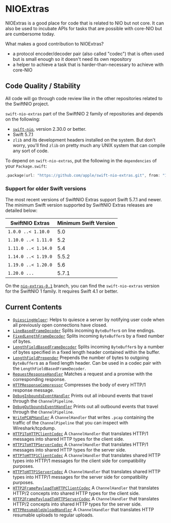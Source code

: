 # NIOExtras

NIOExtras is a good place for code that is related to NIO but not core. It can also be used to incubate APIs for tasks that are possible with core-NIO but are cumbersome today.

What makes a good contribution to NIOExtras?

- a protocol encoder/decoder pair (also called "codec") that is often used but is small enough so it doesn't need its own repository
- a helper to achieve a task that is harder-than-necessary to achieve with core-NIO

## Code Quality / Stability

All code will go through code review like in the other repositories related to the SwiftNIO project.

`swift-nio-extras` part of the SwiftNIO 2 family of repositories and depends on the following:

- [`swift-nio`](https://github.com/apple/swift-nio), version 2.30.0 or better.
- Swift 5.7.1
- `zlib` and its development headers installed on the system. But don't worry, you'll find `zlib` on pretty much any UNIX system that can compile any sort of code.

To depend on `swift-nio-extras`, put the following in the `dependencies` of your `Package.swift`:

```swift
.package(url: "https://github.com/apple/swift-nio-extras.git", from: "1.0.0"),
```

### Support for older Swift versions

The most recent versions of SwiftNIO Extras support Swift 5.7.1 and newer. The minimum Swift version supported by SwiftNIO Extras releases are detailed below:

SwiftNIO Extras     | Minimum Swift Version
--------------------|----------------------
`1.0.0 ..< 1.10.0`  | 5.0
`1.10.0 ..< 1.11.0` | 5.2
`1.11.0 ..< 1.14.0` | 5.4
`1.14.0 ..< 1.19.0` | 5.5.2
`1.19.0 ..< 1.20.0` | 5.6
`1.20.0 ...`        | 5.7.1

On the [`nio-extras-0.1`](https://github.com/apple/swift-nio-extras/tree/nio-extras-0.1) branch, you can find the `swift-nio-extras` version for the SwiftNIO 1 family. It requires Swift 4.1 or better.

## Current Contents

- [`QuiescingHelper`](Sources/NIOExtras/QuiescingHelper.swift): Helps to quiesce
  a server by notifying user code when all previously open connections have closed.
- [`LineBasedFrameDecoder`](Sources/NIOExtras/LineBasedFrameDecoder.swift) Splits incoming `ByteBuffer`s on line endings.
- [`FixedLengthFrameDecoder`](Sources/NIOExtras/FixedLengthFrameDecoder.swift) Splits incoming `ByteBuffer`s by a fixed number of bytes.
- [`LengthFieldBasedFrameDecoder`](Sources/NIOExtras/LengthFieldBasedFrameDecoder.swift) Splits incoming `ByteBuffer`s by a number of bytes specified in a fixed length header contained within the buffer.
- [`LengthFieldPrepender`](Sources/NIOExtras/LengthFieldPrepender.swift) Prepends the number of bytes to outgoing `ByteBuffer`s as a fixed length header. Can be used in a codec pair with the `LengthFieldBasedFrameDecoder`.
- [`RequestResponseHandler`](Sources/NIOExtras/RequestResponseHandler.swift) Matches a request and a promise with the corresponding response.
- [`HTTPResponseCompressor`](Sources/NIOHTTPCompression/HTTPResponseCompressor.swift) Compresses the body of every HTTP/1 response message.
- [`DebugInboundsEventHandler`](Sources/NIOExtras/DebugInboundEventsHandler.swift) Prints out all inbound events that travel through the `ChannelPipeline`.
- [`DebugOutboundsEventHandler`](Sources/NIOExtras/DebugOutboundEventsHandler.swift) Prints out all outbound events that travel through the `ChannelPipeline`.
- [`WritePCAPHandler`](Sources/NIOExtras/WritePCAPHandler.swift) A `ChannelHandler` that writes `.pcap` containing the traffic of the `ChannelPipeline` that you can inspect with Wireshark/tcpdump.
- [`HTTP1ToHTTPClientCodec`](Sources/NIOHTTPTypesHTTP1/HTTP1ToHTTPCodec.swift) A `ChannelHandler` that translates HTTP/1 messages into shared HTTP types for the client side.
- [`HTTP1ToHTTPServerCodec`](Sources/NIOHTTPTypesHTTP1/HTTP1ToHTTPCodec.swift) A `ChannelHandler` that translates HTTP/1 messages into shared HTTP types for the server side.
- [`HTTPToHTTP1ClientCodec`](Sources/NIOHTTPTypesHTTP1/HTTPToHTTP1Codec.swift) A `ChannelHandler` that translates shared HTTP types into HTTP/1 messages for the client side for compatibility purposes.
- [`HTTPToHTTP1ServerCodec`](Sources/NIOHTTPTypesHTTP1/HTTPToHTTP1Codec.swift) A `ChannelHandler` that translates shared HTTP types into HTTP/1 messages for the server side for compatibility purposes.
- [`HTTP2FramePayloadToHTTPClientCodec`](Sources/NIOHTTPTypesHTTP2/HTTP2ToHTTPCodec.swift) A `ChannelHandler` that translates HTTP/2 concepts into shared HTTP types for the client side.
- [`HTTP2FramePayloadToHTTPServerCodec`](Sources/NIOHTTPTypesHTTP2/HTTP2ToHTTPCodec.swift) A `ChannelHandler` that translates HTTP/2 concepts into shared HTTP types for the server side.
- [`HTTPResumableUploadHandler`](Sources/NIOResumableUpload/HTTPResumableUploadHandler.swift) A `ChannelHandler` that translates HTTP resumable uploads to regular uploads.
